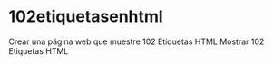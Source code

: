 # 102etiquetasenhtml
 Crear una página web que muestre 102 Etiquetas HTML Mostrar 102 Etiquetas HTML
